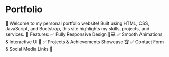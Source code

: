 # Portfolio
🚀 Welcome to my personal portfolio website! Built using HTML, CSS, JavaScript, and Bootstrap, this site highlights my skills, projects, and services.  🔹 Features: ✅ Fully Responsive Design 📱💻 ✅ Smooth Animations &amp; Interactive UI 🎨 ✅ Projects &amp; Achievements Showcase 🏆 ✅ Contact Form &amp; Social Media Links 📩
